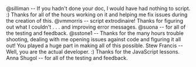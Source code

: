 @silliman -- If you hadn't done your doc, I would have had nothing to script. :) Thanks for all of the hours working on it and helping me fix issues during the creation of this.
@vmmorris -- script extrodinaire! Thanks for figuring out what I couldn't . . . and improving error messages.
@suona -- for all of the testing and feedback.
@sstone1 -- Thanks for the many hours trouble shooting, dealing with me opening issues against code and figuring it all out! You played a huge part in making all of this possible.
Stew Francis -- Well, you are the actual developer. :) Thanks for the JavaScript lessons.
Anna Shugol -- for all of the testing and feedback.
